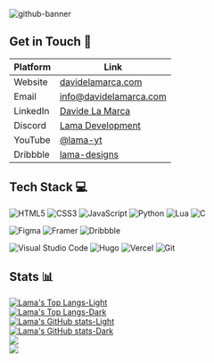 ![github-banner](https://github.com/user-attachments/assets/d53acb0b-3574-43f2-a7d4-e296d9dde075)

## Get in Touch 💬
| Platform | Link |
| --- | --- |
| Website | [davidelamarca.com](https://davidelamarca.com/) |
| Email | [info@davidelamarca.com](mailto:info@davidelamarca.com) |
| LinkedIn | [Davide La Marca](https://www.linkedin.com/in/davide-la-marca-178241254/) 
| Discord | [Lama Development](https://discord.gg/etkAKTw3M7) |
| YouTube | [@lama-yt](https://youtube.com/@lama-yt) |
| Dribbble | [lama-designs](https://dribbble.com/lama-designs)

## Tech Stack 💻
![HTML5](https://img.shields.io/badge/html5-%23E34F26.svg?style=for-the-badge&logo=html5&logoColor=white)
![CSS3](https://img.shields.io/badge/css3-%231572B6.svg?style=for-the-badge&logo=css3&logoColor=white)
![JavaScript](https://img.shields.io/badge/javascript-%23323330.svg?style=for-the-badge&logo=javascript&logoColor=%23F7DF1E)
![Python](https://img.shields.io/badge/python-3670A0?style=for-the-badge&logo=python&logoColor=ffdd54)
![Lua](https://img.shields.io/badge/lua-%232C2D72.svg?style=for-the-badge&logo=lua&logoColor=white)
![C](https://img.shields.io/badge/c-%2300599C.svg?style=for-the-badge&logo=c&logoColor=white)
  
![Figma](https://img.shields.io/badge/Figma-F24E1E?style=for-the-badge&logo=figma&logoColor=white)
![Framer](https://img.shields.io/badge/Framer-black?style=for-the-badge&logo=framer&logoColor=blue)
![Dribbble](https://img.shields.io/badge/Dribbble-EA4C89?style=for-the-badge&logo=dribbble&logoColor=white)
  
![Visual Studio Code](https://img.shields.io/badge/Visual%20Studio%20Code-0078d7.svg?style=for-the-badge&logo=visual-studio-code&logoColor=white)
![Hugo](https://img.shields.io/badge/Hugo-black.svg?style=for-the-badge&logo=Hugo)
![Vercel](https://img.shields.io/badge/vercel-%23000000.svg?style=for-the-badge&logo=vercel&logoColor=white)
![Git](https://img.shields.io/badge/git-%23F05033.svg?style=for-the-badge&logo=git&logoColor=white)

## Stats 📊
[![Lama's Top Langs-Light](https://github-readme-stats.vercel.app/api/top-langs/?username=lama-development&show_icons=true&layout=donut&theme=default#gh-light-mode-only)](https://github.com/lama-development/github-readme-stats#gh-light-mode-only)  
[![Lama's Top Langs-Dark](https://github-readme-stats.vercel.app/api/top-langs/?username=lama-development&show_icons=true&layout=donut&theme=dark#gh-dark-mode-only)](https://github.com/lama-development/github-readme-stats#gh-dark-mode-only)  
[![Lama's GitHub stats-Light](https://github-readme-stats.vercel.app/api?username=lama-development&show_icons=true&rank_icon=github&theme=default#gh-light-mode-only)](https://github.com/lama-development/github-readme-stats#gh-light-mode-only)  
[![Lama's GitHub stats-Dark](https://github-readme-stats.vercel.app/api?username=lama-development&show_icons=true&rank_icon=github&theme=dark#gh-dark-mode-only)](https://github.com/lama-development/github-readme-stats#gh-dark-mode-only)  
![](https://komarev.com/ghpvc/?username=lama-development&color=1e90ff)  
![](https://hit.yhype.me/github/profile?user_id=79053058)
